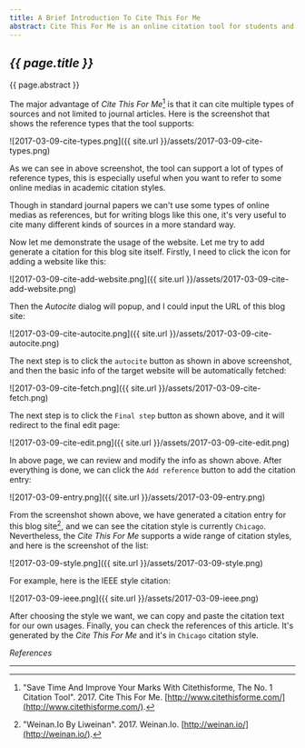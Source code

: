 ```yaml
---
title: A Brief Introduction To Cite This For Me
abstract: Cite This For Me is an online citation tool for students and researchers to cite multiple types of sources. In this article, I'd like to provide a brief introduction to the tool.
---
```


## _{{ page.title }}_

{{ page.abstract }}

The major advantage of _Cite This For Me_[^citethisforme] is that it can cite multiple types of sources and not limited to journal articles. Here is the screenshot that shows the reference types that the tool supports:

[^citethisforme]: "Save Time And Improve Your Marks With Citethisforme, The No. 1 Citation Tool". 2017. Cite This For Me. [http://www.citethisforme.com/](http://www.citethisforme.com/).

![2017-03-09-cite-types.png]({{ site.url }}/assets/2017-03-09-cite-types.png)

As we can see in above screenshot, the tool can support a lot of types of reference types, this is especially useful when you want to refer to some online medias in academic citation styles.

Though in standard journal papers we can't use some types of online medias as references, but for writing blogs like this one, it's very useful to cite many different kinds of sources in a more standard way.

Now let me demonstrate the usage of the website. Let me try to add generate a citation for this blog site itself. Firstly, I need to click the icon for adding a website like this:

![2017-03-09-cite-add-website.png]({{ site.url }}/assets/2017-03-09-cite-add-website.png)

Then the _Autocite_ dialog will popup, and I could input the URL of this blog site:

![2017-03-09-cite-autocite.png]({{ site.url }}/assets/2017-03-09-cite-autocite.png)

The next step is to click the `autocite` button as shown in above screenshot, and then the basic info of the target website will be automatically fetched:

![2017-03-09-cite-fetch.png]({{ site.url }}/assets/2017-03-09-cite-fetch.png)

The next step is to click the `Final step` button as shown above, and it will redirect to the final edit page:

![2017-03-09-cite-edit.png]({{ site.url }}/assets/2017-03-09-cite-edit.png)

In above page, we can review and modify the info as shown above. After everything is done, we can click the `Add reference` button to add the citation entry:

![2017-03-09-entry.png]({{ site.url }}/assets/2017-03-09-entry.png)

From the screenshot shown above, we have generated a citation entry for this blog site[^weinan], and we can see the citation style is currently `Chicago`. Nevertheless, the _Cite This For Me_ supports a wide range of citation styles, and here is the screenshot of the list:

[^weinan]: "Weinan.Io By Liweinan". 2017. Weinan.Io. [http://weinan.io/](http://weinan.io/).

![2017-03-09-style.png]({{ site.url }}/assets/2017-03-09-style.png)

For example, here is the IEEE style citation:

![2017-03-09-ieee.png]({{ site.url }}/assets/2017-03-09-ieee.png)

After choosing the style we want, we can copy and paste the citation text for our own usages. Finally, you can check the references of this article. It's generated by the _Cite This For Me_ and it's in `Chicago` citation style.

_References_

---
